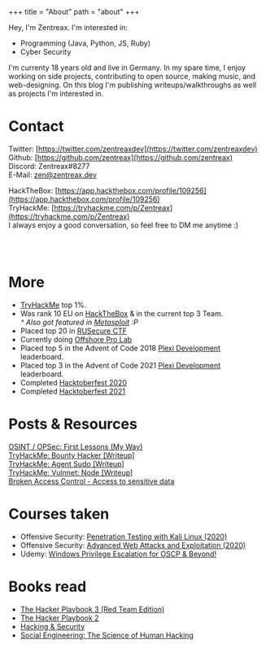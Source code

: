 +++
title = "About"
path = "about"
+++

Hey, I'm Zentreax. I'm interested in:
- Programming (Java, Python, JS, Ruby)
- Cyber Security 

I'm currenty 18 years old and live in Germany. In my spare time, I enjoy working on side projects, contributing to open source, making music, and web-designing. On this blog I'm publishing writeups/walkthroughs as well as projects I'm interested in.

# Contact

Twitter: [https://twitter.com/zentreaxdev](https://twitter.com/zentreaxdev) <br />
Github: [https://github.com/zentreax](https://github.com/zentreax) <br />
Discord: Zentreax#8277 <br />
E-Mail: zen@zentreax.dev <br />

HackTheBox: [https://app.hackthebox.com/profile/109256](https://app.hackthebox.com/profile/109256) <br />
TryHackMe: [https://tryhackme.com/p/Zentreax](https://tryhackme.com/p/Zentreax) <br />
I always enjoy a good conversation, so feel free to DM me anytime :)

<br />
<br />

# More
- [TryHackMe](https://tryhackme.com/) top 1%.
- Was rank 10 EU on [HackTheBox](https://hackthebox.com/) & in the current top 3 Team. <br />
*^ Also got featured in [Metasploit](https://www.metasploit.com/) :P*
- Placed top 20 in [RUSecure CTF](https://rusecurectf.radford.edu/)
- Currently doing [Offshore Pro Lab](https://www.hackthebox.com/hacker/pro-labs)
- Placed top 5 in the Advent of Code 2018 [Plexi Development](https://discord.gg/plexidev) leaderboard.
- Placed top 3 in the Advent of Code 2021 [Plexi Development](https://discord.gg/plexidev) leaderboard.
- Completed [Hacktoberfest 2020](https://hacktoberfest.digitalocean.com/)
- Completed [Hacktoberfest 2021](https://hacktoberfest.digitalocean.com/)

# Posts & Resources
[OSINT / OPSec: First Lessons (My Way)](https://0x00sec.org/t/osint-opsec-first-lessons-my-way/16633) <br />
[TryHackMe: Bounty Hacker [Writeup]](https://zentreax.medium.com/tryhackme-bounty-hacker-writeup-f828230d1866) <br />
[TryHackMe: Agent Sudo [Writeup]](https://zentreax.medium.com/tryhackme-agent-sudo-writeup-74e79473e2da) <br />
[TryHackMe: Vulnnet: Node [Writeup]](https://zentreax.medium.com/tryhackme-vulnnet-node-writeup-59a06d553152) <br />
[Broken Access Control - Access to sensitive data](https://twitter.com/zentreaxdev/status/1319720001457324038) <br />

# Courses taken
- Offensive Security: [ Penetration Testing with Kali Linux (2020)](https://www.offensive-security.com/pwk-oscp/)
- Offensive Security: [Advanced Web Attacks and Exploitation (2020)](https://www.offensive-security.com/awae-oswe/)
- Udemy: [Windows Privilege Escalation for OSCP & Beyond!](https://www.udemy.com/course/windows-privilege-escalation/)

# Books read
- [The Hacker Playbook 3 (Red Team Edition)](https://securepla.net/hacker-playbook/)
- [The Hacker Playbook 2](https://securepla.net/hacker-playbook/)
- [Hacking & Security](https://www.rheinwerk-verlag.de/hacking-und-security-das-umfassende-handbuch/)
- [Social Engineering: The Science of Human Hacking](https://www.amazon.com/Social-Engineering-Science-Human-Hacking/dp/111943338X/ref=pd_sbs_14_1/142-2457311-3343405?_encoding=UTF8&pd_rd_i=111943338X&pd_rd_r=a31ac774-3d82-4075-add1-368b000d533e&pd_rd_w=J6xsX&pd_rd_wg=Orrsd&pf_rd_p=ff9b5089-1414-4e8f-9675-3397e98bf276&pf_rd_r=ER4VKHJ0QMZME1A279Y9&psc=1&refRID=ER4VKHJ0QMZME1A279Y9)

<br />
<br />
<br />